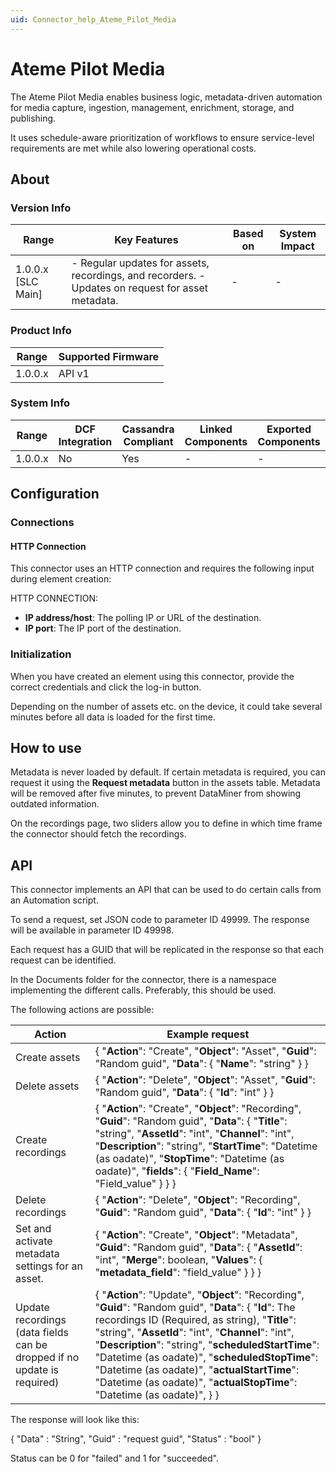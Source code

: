 ```yaml
---
uid: Connector_help_Ateme_Pilot_Media
---
```


# Ateme Pilot Media

The Ateme Pilot Media enables business logic, metadata-driven automation for media capture, ingestion, management, enrichment, storage, and publishing.

It uses schedule-aware prioritization of workflows to ensure service-level requirements are met while also lowering operational costs.

## About

### Version Info

| **Range**            | **Key Features**                                                                                   | **Based on** | **System Impact** |
|----------------------|----------------------------------------------------------------------------------------------------|--------------|-------------------|
| 1.0.0.x \[SLC Main\] | \- Regular updates for assets, recordings, and recorders. - Updates on request for asset metadata. | \-           | \-                |

### Product Info

| **Range** | **Supported Firmware** |
|-----------|------------------------|
| 1.0.0.x   | API v1                 |

### System Info

| **Range** | **DCF Integration** | **Cassandra Compliant** | **Linked Components** | **Exported Components** |
|-----------|---------------------|-------------------------|-----------------------|-------------------------|
| 1.0.0.x   | No                  | Yes                     | \-                    | \-                      |

## Configuration

### Connections

#### HTTP Connection

This connector uses an HTTP connection and requires the following input during element creation:

HTTP CONNECTION:

- **IP address/host**: The polling IP or URL of the destination.
- **IP port**: The IP port of the destination.

### Initialization

When you have created an element using this connector, provide the correct credentials and click the log-in button.

Depending on the number of assets etc. on the device, it could take several minutes before all data is loaded for the first time.

## How to use

Metadata is never loaded by default. If certain metadata is required, you can request it using the **Request metadata** button in the assets table. Metadata will be removed after five minutes, to prevent DataMiner from showing outdated information.

On the recordings page, two sliders allow you to define in which time frame the connector should fetch the recordings.

## API

This connector implements an API that can be used to do certain calls from an Automation script.

To send a request, set JSON code to parameter ID 49999. The response will be available in parameter ID 49998.

Each request has a GUID that will be replicated in the response so that each request can be identified.

In the Documents folder for the connector, there is a namespace implementing the different calls. Preferably, this should be used.

The following actions are possible:

| **Action**                                                              | **Example request**                                                                                                                                                                                                                                                                                                                                                                                                                                  |
|-------------------------------------------------------------------------|------------------------------------------------------------------------------------------------------------------------------------------------------------------------------------------------------------------------------------------------------------------------------------------------------------------------------------------------------------------------------------------------------------------------------------------------------|
| Create assets                                                           | { "**Action**": "Create", "**Object**": "Asset", "**Guid**": "Random guid", "**Data**": { "**Name**": "string" } }                                                                                                                                                                                                                                                                                                                                   |
| Delete assets                                                           | { "**Action**": "Delete", "**Object**": "Asset", "**Guid**": "Random guid", "**Data**": { "**Id**": "int" } }                                                                                                                                                                                                                                                                                                                                        |
| Create recordings                                                       | { "**Action**": "Create", "**Object**": "Recording", "**Guid**": "Random guid", "**Data**": { "**Title**": "string", "**AssetId**": "int", "**Channel**": "int", "**Description**": "string", "**StartTime**": "Datetime (as oadate)", "**StopTime**": "Datetime (as oadate)", "**fields**": { "**Field_Name**": "Field_value" } } }                                                                                                                 |
| Delete recordings                                                       | { "**Action**": "Delete", "**Object**": "Recording", "**Guid**": "Random guid", "**Data**": { "**Id**": "int" } }                                                                                                                                                                                                                                                                                                                                    |
| Set and activate metadata settings for an asset.                        | { "**Action**": "Create", "**Object**": "Metadata", "**Guid**": "Random guid", "**Data**": { "**AssetId**": "int", "**Merge**": boolean, "**Values**": { "**metadata_field**": "field_value" } } }                                                                                                                                                                                                                                                   |
| Update recordings (data fields can be dropped if no update is required) | { "**Action**": "Update", "**Object**": "Recording", "**Guid**": "Random guid", "**Data**": { "**Id**": The recordings ID (Required, as string), "**Title**": "string", "**AssetId**": "int", "**Channel**": "int", "**Description**": "string", "**scheduledStartTime**": "Datetime (as oadate)", "**scheduledStopTime**": "Datetime (as oadate)", "**actualStartTime**": "Datetime (as oadate)", "**actualStopTime**": "Datetime (as oadate)", } } |


The response will look like this:

{
"Data" : "String",
"Guid" : "request guid",
"Status" : "bool"
}

Status can be 0 for "failed" and 1 for "succeeded".

